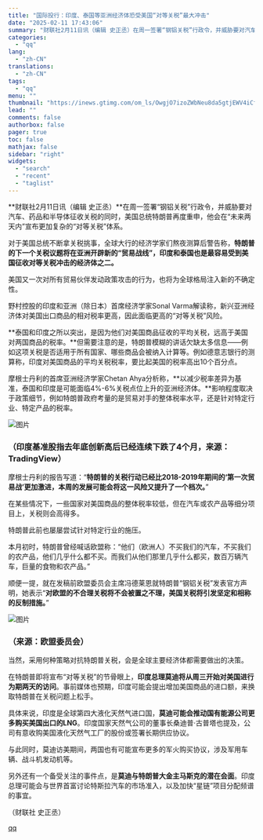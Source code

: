 ```yaml
---
title: "国际投行：印度、泰国等亚洲经济体恐受美国“对等关税”最大冲击"
date: "2025-02-11 17:43:06"
summary: "财联社2月11日讯（编辑 史正丞）在周一签署“钢铝关税”行政令，并威胁要对汽车、药品和半导体征收关税..."
categories:
  - "qq"
lang:
  - "zh-CN"
translations:
  - "zh-CN"
tags:
  - "qq"
menu: ""
thumbnail: "https://inews.gtimg.com/om_ls/OwgjO7izoZWbNeu8da5gtjEWV4iCfmcEjCtBoEyu3rXosAA_640360/0"
lead: ""
comments: false
authorbox: false
pager: true
toc: false
mathjax: false
sidebar: "right"
widgets:
  - "search"
  - "recent"
  - "taglist"
---
```


**财联社2月11日讯（编辑 史正丞）**在周一签署“钢铝关税”行政令，并威胁要对汽车、药品和半导体征收关税的同时，美国总统特朗普再度重申，他会在“未来两天内”宣布更加复杂的“对等关税”体系。

对于美国总统不断拿关税挑事，全球大行的经济学家们熬夜测算后警告称，**特朗普的下一个关税议题将在亚洲开辟新的“贸易战线”，印度和泰国也是最容易受到美国征收对等关税冲击的经济体之二。**

美国又一次对所有贸易伙伴发动政策攻击的行为，也将为全球格局注入新的不确定性。

野村控股的印度和亚洲（除日本）首席经济学家Sonal Varma解读称，新兴亚洲经济体对美国出口商品的相对税率更高，因此面临更高的“对等关税”风险。

**泰国和印度之所以突出，是因为他们对美国商品征收的平均关税，远高于美国对两国商品的税率。**但需要注意的是，特朗普模糊的讲话欠缺太多信息——例如这项关税是否适用于所有国家、哪些商品会被纳入计算等。例如德意志银行的测算称，印度对美国商品的平均关税税率，要比起美国的税率高出10个百分点。

摩根士丹利的首席亚洲经济学家Chetan Ahya分析称，**以减少税率差异为基准，泰国和印度是可能面临4%-6%关税点位上升的亚洲经济体。**影响程度取决于政策细节，例如特朗普政府考量的是贸易对手的整体税率水平，还是针对特定行业、特定产品的税率。

![图片](https://inews.gtimg.com/om_bt/ORHwGKMCS27FVB_BHsoDrXJ9i2JF3oAI4LewYvcHsI21QAA/641)

### （印度基准股指去年底创新高后已经连续下跌了4个月，来源：TradingView）

摩根士丹利的报告写道：“**特朗普的关税行动已经比2018-2019年期间的‘第一次贸易战’更加激进，本周的发展可能会将这一风险又提升了一个档次。**”

在某些情况下，一些国家对美国商品的整体税率较低，但在汽车或农产品等细分项目上，关税则会高得多。

特朗普此前也屡屡尝试针对特定行业的施压。

本月初时，特朗普曾经喊话欧盟称：“他们（欧洲人）不买我们的汽车，不买我们的农产品，他们几乎什么都不买。而我们从他们那里几乎什么都买，数百万辆汽车，巨量的食物和农产品。”

顺便一提，就在发稿前欧盟委员会主席冯德莱恩就特朗普“钢铝关税”发表官方声明，她表示“**对欧盟的不合理关税将不会被置之不理，美国关税将引发坚定和相称的反制措施。**”

![图片](https://inews.gtimg.com/om_bt/OGnONhYTte11izjdQvWSyYUo_9OG5qSkspZ1KWRHCs8TEAA/641)

### （来源：欧盟委员会）

当然，采用何种策略对抗特朗普关税，会是全球主要经济体都需要做出的决策。

在特朗普即将宣布“对等关税”的节骨眼上，**印度总理莫迪将从周三开始对美国进行为期两天的访问**。事前媒体也预期，印度可能会提出增加美国商品的进口额，来换取特朗普在关税问题上松手。

具体来说，印度是全球第四大液化天然气进口国，**莫迪可能会推动国有能源公司更多购买美国出口的LNG**。印度国家天然气公司的董事长桑迪普·古普塔也提及，公司有意收购美国液化天然气工厂的股份或签署长期供应协议。

与此同时，莫迪访美期间，两国也有可能宣布更多的军火购买协议，涉及军用车辆、战斗机发动机等。

另外还有一个备受关注的事件点，是**莫迪与特朗普大金主马斯克的潜在会面**。印度总理可能会与世界首富讨论特斯拉汽车的市场准入，以及加快“星链”项目分配频谱的事宜。

（财联社 史正丞）

[qq](https://new.qq.com/rain/a/20250211A06WLS00)
